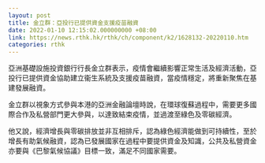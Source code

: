 ```yaml
---
layout: post
title: 金立群：亞投行已提供資金支援疫苗融資
date: 2022-01-10 12:15:02.000000000 +08:00
link: https://news.rthk.hk/rthk/ch/component/k2/1628132-20220110.htm
categories: rthk
---
```


亞洲基礎設施投資銀行行長金立群表示，疫情會繼續影響正常生活及經濟活動，亞投行已提供資金協助建立衞生系統及支援疫苗融資，當疫情穩定，將重新聚焦在基建發展融資。

金立群以視象方式參與本港的亞洲金融論壇時說，在環球復蘇過程中，需要更多國際合作及私營部門更大參與，以達致結束疫情，並過渡至綠色及零碳經濟。

他又說，經濟增長與零碳排放並非互相排斥，認為綠色經濟能做到可持續性，至於增長有助氣候融資，認為已發展國家在過程中要提供資金及知識，公共及私營資金亦要與《巴黎氣候協議》目標一致，滿足不同國家需要。
